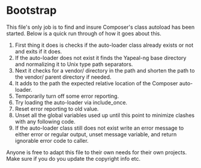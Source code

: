 # Bootstrap

This file's only job is to find and insure Composer's class autoload has been
started. Below is a quick run through of how it goes about this.

  1. First thing it does is checks if the auto-loader class already exists or
  not and exits if it does.
  2. If the auto-loader does not exist it finds the Yapeal-ng base directory
  and normalizing it to Unix type path separators.
  3. Next it checks for a vendor/ directory in the path and shorten the path to
  the vendor/ parent directory if needed.
  4. It adds to the path the expected relative location of the Composer auto-loader.
  5. Temporarily turn off some error reporting.
  6. Try loading the auto-loader via include_once.
  7. Reset error reporting to old value.
  8. Unset all the global variables used up until this point to minimize
  clashes with any following code.
  9. If the auto-loader class still does not exist write an error message to
  either error or regular output, unset message variable, and return ignorable
  error code to caller.

Anyone is free to adapt this file to their own needs for their own projects.
Make sure if you do you update the copyright info etc.
